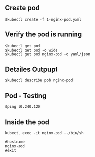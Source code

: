 
Create pod
-----------
    $kubectl create -f 1-nginx-pod.yaml
    
Verify the pod is running
-------------------------
    $kubectl get pod
    $kubectl get pod -o wide
    $kubectl get pod nginx-pod -o yaml/json
    
Detailes Outpupt
----------------
    $kubectl describe pob nginx-pod
    
Pod - Testing
--------------
    $ping 10.240.120
    
Inside the pod
--------------
    kubectl exec -it nginx-pod --/bin/sh
    
    #hostname
    nginx-pod
    #exit
